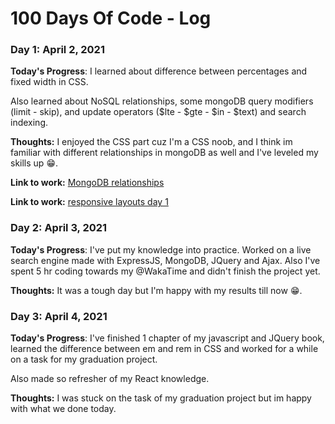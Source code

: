 # 100 Days Of Code - Log

### Day 1: April 2, 2021

**Today's Progress**: I learned about difference between percentages and fixed width in CSS.

Also learned about NoSQL relationships, some mongoDB query modifiers (limit - skip), and update operators ($lte - $gte - $in - $text) and search indexing.

**Thoughts:** I enjoyed the CSS part cuz I'm a CSS noob, and I think im familiar with different relationships in mongoDB as well and I've leveled my skills up :grin:.

**Link to work:** [MongoDB relationships](https://github.com/menaaziz27/MongoDB-relationships)

**Link to work:** [responsive layouts day 1](https://github.com/menaaziz27/conquer-responsive-layouts/tree/master/Day1)

### Day 2: April 3, 2021

**Today's Progress**: I've put my knowledge into practice. Worked on a live search engine made with ExpressJS, MongoDB, JQuery and Ajax. Also I've spent 5 hr coding towards my
@WakaTime
and didn't finish the project yet.

**Thoughts:** It was a tough day but I'm happy with my results till now :grin:.

### Day 3: April 4, 2021

**Today's Progress**: I've finished 1 chapter of my javascript and JQuery book, learned the difference between em and rem in CSS and worked for a while on a task for my graduation project.

Also made so refresher of my React knowledge.

**Thoughts:** I was stuck on the task of my graduation project but im happy with what we done today.
